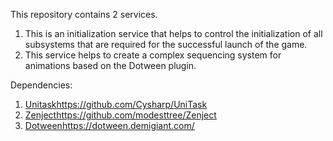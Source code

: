 This repository contains 2 services.

1) This is an initialization service that helps to control the initialization of all subsystems that are required for the successful launch of the game. 
2) This service helps to create a complex sequencing system for animations based on the Dotween plugin.

Dependencies:
1) [Unitask](https://github.com/Cysharp/UniTask)https://github.com/Cysharp/UniTask
2) [Zenject](https://github.com/modesttree/Zenject)https://github.com/modesttree/Zenject
3) [Dotween](https://dotween.demigiant.com/)https://dotween.demigiant.com/
